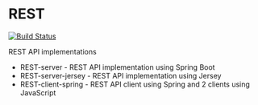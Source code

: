 # REST
[![Build Status](https://travis-ci.com/sergeivisotsky/REST.svg?branch=master)](https://travis-ci.com/sergeivisotsky/REST)

REST API implementations
 * REST-server - REST API implementation using Spring Boot
 * REST-server-jersey - REST API implementation using Jersey
 * REST-client-spring - REST API client using Spring and 2 clients using JavaScript